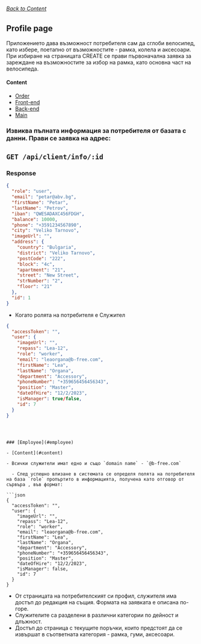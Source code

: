 ###### [Back to Content](/FrontEndReadMeFiles/README.md)

## Profile page

Приложението дава възможност потребителя сам да сглоби велосипед, като избере, поетапно от възможностите - рамка, колела и аксесоари.
При избиране на страницата CREATE се прави първоначална заявка за зареждане на възможностите за избор на рамка, като основна част на велосипеда.

#### Content

- [Order](/FrontEndReadMeFiles/ClientFiles/Order.md)
- [Front-end](/FrontEndReadMeFiles/README.md)
- [Back-end](/FrontEndReadMeFiles/README.md)
- [Main](/README.md)

### Извиква пълната информация за потребителя от базата с данни. Прави се заявка на адрес:

## `GET /api/client/info/:id`

### Response

```json
{
  "role": "user",
  "email": "petar@abv.bg",
  "firstName": "Petar",
  "lastName": "Petrov",
  "iban": "QWESADAXC456FDGH",
  "balance": 10000,
  "phone": "+3591234567890",
  "city": "Veliko Tarnovo",
  "imageUrl": "",
  "address": {
    "country": "Bulgaria",
    "district": "Veliko Tarnovo",
    "postCode": "222",
    "block": "4c",
    "apartment": "21",
    "street": "New Street",
    "strNumber": "2",
    "floor": "21"
  },
  "id": 1
}
```

- Когато ролята на потребителя е Служител

```json
{
  "accessToken": "",
  "user": {
    "imageUrl": "",
    "repass": "Lea-12",
    "role": "worker",
    "email": "leaorgana@b-free.com",
    "firstName": "Lea",
    "lastName": "Organa",
    "department": "Accessory",
    "phoneNumber": "+359656456456343",
    "position": "Master",
    "dateOfHire": "12/2/2023",
    "isManager": true/false,
    "id": 7
  }
}
```

````



### [Employee](#employee)

- [Content](#content)

- Всички служители имат едно и също `domain name` - `@b-free.com`

  - След успешно влизане в системата се определя полята на потребителя на база `role` пропъртито в информацията, получена като отговор от сървъра , във формат:

```json
{
  "accessToken": "",
  "user": {
    "imageUrl": "",
    "repass": "Lea-12",
    "role": "worker",
    "email": "leaorgana@b-free.com",
    "firstName": "Lea",
    "lastName": "Organa",
    "department": "Accessory",
    "phoneNumber": "+359656456456343",
    "position": "Master",
    "dateOfHire": "12/2/2023",
    "isManager": false,
    "id": 7
  }
}
````

- От страницата на потребителският си профил, служителя има достъп до редакция на същия. Формата на заявката е описана по-горе.
- Служителите са разделени в различни категории по дейност и длъжност.
- Достъп до страница с текущите поръчки, които предстоят да се извършат в съответната категория - рамка, гуми, аксесоари.

